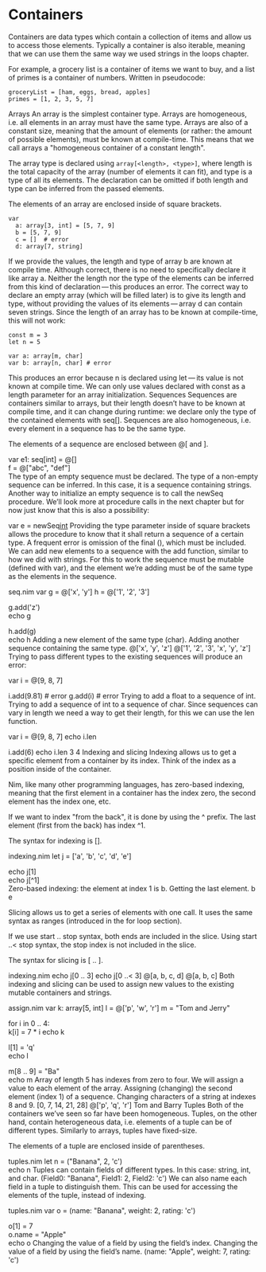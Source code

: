 # Containers
Containers are data types which contain a collection of items and allow us to access those elements. Typically a container is also iterable, meaning that we can use them the same way we used strings in the loops chapter.

For example, a grocery list is a container of items we want to buy, and a list of primes is a container of numbers. Written in pseudocode:

```
groceryList = [ham, eggs, bread, apples]
primes = [1, 2, 3, 5, 7]
```

Arrays
An array is the simplest container type. Arrays are homogeneous, i.e. all elements in an array must have the same type. Arrays are also of a constant size, meaning that the amount of elements (or rather: the amount of possible elements), must be known at compile-time. This means that we call arrays a "homogeneous container of a constant length".

The array type is declared using `array[<length>, <type>]`, where length is the total capacity of the array (number of elements it can fit), and type is a type of all its elements. The declaration can be omitted if both length and type can be inferred from the passed elements.

The elements of an array are enclosed inside of square brackets.

```
var
  a: array[3, int] = [5, 7, 9]
  b = [5, 7, 9]        
  c = []  # error      
  d: array[7, string]
```
If we provide the values, the length and type of array b are known at compile time. Although correct, there is no need to specifically declare it like array a.
Neither the length nor the type of the elements can be inferred from this kind of declaration — this produces an error.
The correct way to declare an empty array (which will be filled later) is to give its length and type, without providing the values of its elements — array d can contain seven strings.
Since the length of an array has to be known at compile-time, this will not work:

```
const m = 3
let n = 5
```

```
var a: array[m, char]
var b: array[n, char] # error 
```
This produces an error because n is declared using let — its value is not known at compile time. We can only use values declared with const as a length parameter for an array initialization.
Sequences
Sequences are containers similar to arrays, but their length doesn’t have to be known at compile time, and it can change during runtime: we declare only the type of the contained elements with seq[<type>]. Sequences are also homogeneous, i.e. every element in a sequence has to be the same type.

The elements of a sequence are enclosed between @[ and ].

var
  e1: seq[int] = @[]   
  f = @["abc", "def"]  
The type of an empty sequence must be declared.
The type of a non-empty sequence can be inferred. In this case, it is a sequence containing strings.
Another way to initialize an empty sequence is to call the newSeq procedure. We’ll look more at procedure calls in the next chapter but for now just know that this is also a possibility:

var
  e = newSeq[int]() 
Providing the type parameter inside of square brackets allows the procedure to know that it shall return a sequence of a certain type.
A frequent error is omission of the final (), which must be included.
We can add new elements to a sequence with the add function, similar to how we did with strings. For this to work the sequence must be mutable (defined with var), and the element we’re adding must be of the same type as the elements in the sequence.

seq.nim
var
  g = @['x', 'y']
  h = @['1', '2', '3']

g.add('z')  
echo g

h.add(g)    
echo h
Adding a new element of the same type (char).
Adding another sequence containing the same type.
@['x', 'y', 'z']
@['1', '2', '3', 'x', 'y', 'z']
Trying to pass different types to the existing sequences will produce an error:

var i = @[9, 8, 7]

i.add(9.81) # error 
g.add(i)    # error 
Trying to add a float to a sequence of int.
Trying to add a sequence of int to a sequence of char.
Since sequences can vary in length we need a way to get their length, for this we can use the len function.

var i = @[9, 8, 7]
echo i.len

i.add(6)
echo i.len
3
4
Indexing and slicing
Indexing allows us to get a specific element from a container by its index. Think of the index as a position inside of the container.

Nim, like many other programming languages, has zero-based indexing, meaning that the first element in a container has the index zero, the second element has the index one, etc.

If we want to index "from the back", it is done by using the ^ prefix. The last element (first from the back) has index ^1.

The syntax for indexing is <container>[<index>].

indexing.nim
let j = ['a', 'b', 'c', 'd', 'e']

echo j[1]   
echo j[^1]  
Zero-based indexing: the element at index 1 is b.
Getting the last element.
b
e
 

Slicing allows us to get a series of elements with one call. It uses the same syntax as ranges (introduced in the for loop section).

If we use start .. stop syntax, both ends are included in the slice. Using start ..< stop syntax, the stop index is not included in the slice.

The syntax for slicing is <container>[<start> .. <stop>].

indexing.nim
echo j[0 .. 3]
echo j[0 ..< 3]
@[a, b, c, d]
@[a, b, c]
Both indexing and slicing can be used to assign new values to the existing mutable containers and strings.

assign.nim
var
  k: array[5, int]
  l = @['p', 'w', 'r']
  m = "Tom and Jerry"

for i in 0 .. 4:  
  k[i] = 7 * i
echo k

l[1] = 'q'        
echo l

m[8 .. 9] = "Ba"  
echo m
Array of length 5 has indexes from zero to four. We will assign a value to each element of the array.
Assigning (changing) the second element (index 1) of a sequence.
Changing characters of a string at indexes 8 and 9.
[0, 7, 14, 21, 28]
@['p', 'q', 'r']
Tom and Barry
Tuples
Both of the containers we’ve seen so far have been homogeneous. Tuples, on the other hand, contain heterogeneous data, i.e. elements of a tuple can be of different types. Similarly to arrays, tuples have fixed-size.

The elements of a tuple are enclosed inside of parentheses.

tuples.nim
let n = ("Banana", 2, 'c')  
echo n
Tuples can contain fields of different types. In this case: string, int, and char.
(Field0: "Banana", Field1: 2, Field2: 'c')
We can also name each field in a tuple to distinguish them. This can be used for accessing the elements of the tuple, instead of indexing.

tuples.nim
var o = (name: "Banana", weight: 2, rating: 'c')

o[1] = 7          
o.name = "Apple"  
echo o
Changing the value of a field by using the field’s index.
Changing the value of a field by using the field’s name.
(name: "Apple", weight: 7, rating: 'c')

